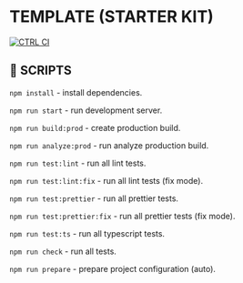 # TEMPLATE (STARTER KIT)

[![CTRL CI](https://github.com/r0mm4k/template/actions/workflows/ci.yml/badge.svg)](https://github.com/r0mm4k/template/actions/workflows/ci.yml)

## 🔨 SCRIPTS

`npm install` - install dependencies.

`npm run start` - run development server.

`npm run build:prod` - create production build.

`npm run analyze:prod` - run analyze production build.

`npm run test:lint` - run all lint tests.

`npm run test:lint:fix` - run all lint tests (fix mode).

`npm run test:prettier` - run all prettier tests.

`npm run test:prettier:fix` - run all prettier tests (fix mode).

`npm run test:ts` - run all typescript tests.

`npm run check` - run all tests.

`npm run prepare` - prepare project configuration (auto).

